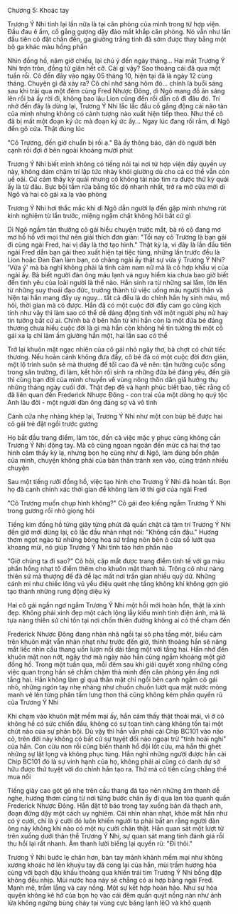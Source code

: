 




Chương 5: Khoác tay


Trương Ý Nhi tỉnh lại lần nữa là tại căn phòng của mình trong tứ hợp viện. Đầu đau ê ẩm, cố gắng gượng dậy đảo mắt khắp căn phòng. Nó vẫn như lần đầu tiên cô đặt chân đến, ga giường trắng tinh đã sớm được thay bằng một bộ ga khác màu hồng phấn

Nhìn đồng hồ, năm giờ chiều, lại chú ý đến ngày tháng... Hai mắt Trương Ý Nhi trợn tròn, đồng tử giãn hết cỡ. Cái gì vậy? Sao thoáng cái đã qua một tuần rồi. Cô đến đây vào ngày 05 tháng 10, hiện tại đã là ngày 12 cùng tháng. Chuyện gì đã xảy ra? Cô chỉ nhớ sáng hôm đó... chính là buổi sáng sau khi trải qua một đêm cùng Fred Nhược Đông, dì Ngô mang đồ ăn sáng lên rồi bà ấy rời đi, không bao lâu Lion cũng đến rồi dẫn cô đi đâu đó. Trí nhớ đến đây là dừng lại, Trương Ý Nhi lắc lắc đầu cố gắng động cái não tàn của mình nhưng không có cảnh tượng nào xuất hiện tiếp theo. Như thể cô đã bị mất một đoạn ký ức mà đoạn ký ức ấy... Ngay lúc đang rối rắm, dì Ngô đến gõ cửa. Thật đúng lúc

"Cô Trương, đến giờ chuẩn bị rồi ạ." Bà ấy thông báo, dặn dò người bên cạnh rồi đợi ở bên ngoài khoảng mười phút

Trương Ý Nhi biết mình không có tiếng nói tại nơi tứ hợp viện đầy quyền uy này, không dám chậm trí lập tức nhảy khỏi giường dù cho cả cơ thể vẫn còn uể oải. Cứ cảm thấy kỳ quái nhưng cô không tài nào tìm ra được thứ kỳ quái ấy là từ đâu. Bực bội tắm rửa bằng tốc độ nhanh nhất, trở ra mở cửa mời dì Ngô và hai cô gái xa lạ vào phòng

Trương Ý Nhi hơi thắc mắc khi dì Ngô dẫn người lạ đến gặp mình nhưng rút kinh nghiệm từ lần trước, miệng ngậm chặt không hỏi bất cứ gì

Dì Ngô ngầm tán thưởng cô gái hiểu chuyện trước mắt, bà rõ cô đang mơ mơ hồ hồ với mọi thứ nên giải thích đơn giản: "Tối nay cô Trương là bạn gái đi cùng ngài Fred, hai vị đây là thợ tạo hình." Thật kỳ lạ, vì đây là lần đầu tiên ngài Fred dẫn bạn gái theo xuất hiện tại tiệc tùng, những lần trước đều là Lion hoặc Đan Đan làm bạn, có chăng ngài ấy thật sự vừa ý Trương Ý Nhi? 'Vừa ý' mà bà nghĩ không phải là tình cảm nam nữ mà là cô hợp khẩu vị của ngài ấy. Bà biết người đàn ông máu lạnh và nguy hiểm kia chưa bao giờ biết đến tình yêu của loài người là thế nào. Hắn sinh ra từ những sai lầm, lớn lên từ những suy thoái đạo đức, trưởng thành từ việc uống máu người thân và hiện tại hắn mang đầy uy nguy... tất cả đều là do chính hắn hy sinh máu, mồ hôi, thời gian mà có được. Hắn đã có một cuộc đời đầy cam go cũng kịch tính như vậy thì làm sao có thể dễ dàng động tình với một người phụ nữ hay tin tưởng bất cứ ai. Chính bà ở bên hắn từ khi hắn còn là một đứa bé đáng thương chưa hiểu cuộc đời là gì mà hắn còn không hề tin tưởng thì một cô gái xa lạ chỉ làm ấm giường hắn một, hai lần sao có thể

Trở lại khuôn mặt ngạc nhiên của cô gái nhỏ ngây thơ, bà chợt có chút tiếc thương. Nếu hoàn cảnh không đưa đẩy, cô bé đã có một cuộc đời đơn giản, một lộ trình suôn sẻ mà thượng đế tối cao đã vẽ nên: tận hưởng cuộc sống trong sân trường, đi làm, kết hôn rồi sinh ra những đứa bé đáng yêu, đến già thì cùng bạn đời của mình chuyển về vùng nông thôn dân giã hưởng thụ những tháng ngày cuối đời. Thật đẹp đẽ và hạnh phúc biết bao, tiếc rằng cô đã liên quan đến Frederick Nhược Đông - con trai của một dòng họ quý tộc Anh lâu đời - một người đàn ông đáng sợ và vô tình

Cánh cửa nhẹ nhàng khép lại, Trương Ý Nhi như một con búp bê được hai cô gái trẻ đặt ngồi trước gương

Họ bắt đầu trang điểm, làm tóc, đến cả việc mặc y phục cũng không cần Trương Ý Nhi động tay. Mà cô cũng ngoan ngoãn đến mức cả hai thợ tạo hình cảm thấy kỳ lạ, nhưng bọn họ cũng như dì Ngô, làm đúng bổn phận của mình, chuyện không phải của bản thân tránh xen vào, cũng tránh nhiều chuyện

Sau một tiếng rưỡi đồng hồ, việc tạo hình cho Trương Ý Nhi đã hoàn tất. Bọn họ đã canh chính xác thời gian để không làm lỡ thì giờ của ngài Fred

"Cô Trương muốn chụp hình không?" Cô gái đeo kiếng ngắm Trương Ý Nhi trong gương rồi nhỏ giọng hỏi

Tiếng kim đồng hồ từng giây từng phút đã quấn chặt cả tâm trí Trương Ý Nhi đến giờ mới dừng lại, cô lắc đầu nhàn nhạt nói: "Không cần đâu." Hương thơm ngọt ngào từ những bông hoa sứ trắng nõn bên ô cửa sổ lướt qua khoang mũi, nó giúp Trương Ý Nhi tỉnh táo hơn phần nào

"Giờ chúng ta đi sao?" Cô hỏi, cặp mắt được trang điểm tinh tế với ga màu phấn hồng nhạt tô điểm thêm cho khuôn mặt thanh tú. Trông cô như nàng thiên sứ mà thượng đế đã để lạc mất nơi trần gian nhiều quỷ dữ. Những cánh mi như chiếc lông vũ yểu điệu quét nhẹ tầng không khí không gợn gió tạo thành những rung động diệu kỳ

Hai cô gái ngẩn ngơ ngắm Trương Ý Nhi một hồi mới hoàn hồn, thật là xinh đẹp. Không phải xinh đẹp một cách lộng lẫy kiểu minh tinh điện ảnh, mà là tựa nàng thiên sứ chỉ tồn tại nơi chốn thiên đường không ai có thể chạm đến

Frederick Nhược Đông đang nhàn nhã ngồi tại sô pha tầng một, biểu cảm trên khuôn mặt vẫn nhàn nhạt như trước đến giờ, thỉnh thoảng hắn sẽ nâng mắt liếc nhìn cầu thang uốn lượn nối dài tầng một với tầng hai. Hắn nhớ đến khuôn mặt non nớt, ngây thơ mà ngày nào hắn cũng ngắm khoảng một giờ đồng hồ. Trong một tuần qua, mỗi đêm sau khi giải quyết xong những công việc quan trọng hắn sẽ chầm chậm thả mình đến căn phòng yên ắng nơi tầng hai. Hắn không làm gì quá thân mật chỉ ngồi bên cạnh ngắm cô gái nhỏ, những ngón tay nhẹ nhàng như chuồn chuồn lướt qua mặt nước mỏng manh vẽ lên từng phân tấm lưng thon thả cũng không kém phần quyến rũ của Trương Ý Nhi

Khi chạm vào khuôn mặt mềm mại ấy, hắn cảm thấy thật thoải mái, vì ở cô không hề có sức chiến đấu, không có sự toan tính càng không tồn tại một chút nào của sự phản bội. Dù vậy thì hắn vẫn phải cài Chip BC101 vào não cô, trên đời này không có bất cứ sự tuyệt đối nào ngoại trừ "tính hoài nghi" của hắn. Con cừu non rồi cũng biến thành hổ đội lốt cừu, mà hắn thì ghét những sự lật lọng và không phục tùng. Hắn nghĩ những người được hắn cài Chip BC101 đó là sự vinh hạnh của họ, không phải ai cũng có danh dự sở hữu được thứ tuyệt vời do chính hắn tạo ra. Thứ mà có tiền cũng chẳng thể mua nổi

Tiếng giày cao gót gõ nhẹ trên cầu thang đá tạo nên những âm thanh dễ nghe, hương thơm cũng từ nơi từng bước chân ấy đi qua lan tỏa quanh quẩn Frederick Nhược Đông. Hắn đặt tờ báo trong tay xuống bàn đá thạch anh, đoạn đứng dậy một cách uy nghiêm. Cái nhìn nhàn nhạt, khóe mắt hắn như có ý cười, chỉ là ý cười đó luôn khiến người ta phải bất an rằng người đàn ông này không khi nào có một nụ cười chân thật. Hắn quan sát một lượt từ trên xuống dưới thân thể Trương Ý Nhi, sự quan sát mang tính đánh giá rồi thu hồi lại rất nhanh. Âm thanh lười biếng lại quyến rũ: "Đi thôi."

Trương Ý Nhi bước lẹ chân hơn, bàn tay mảnh khảnh mềm mại như không xương khoác hờ lên khuỷu tay đã cong lại của hắn, mùi trầm hương hòa cùng với bạch đậu khấu thoảng qua khiến trái tim Trương Ý Nhi bỗng đập không đều nhịp. Mùi nước hoa này sẽ chẳng có ai hợp bằng ngài Fred. Mạnh mẽ, trầm lắng và cay nồng. Một sự kết hợp hoàn hảo. Như sự hòa quyện không kẽ hở của bọn họ vào cái đêm quấn quýt nồng nàn như ánh lửa không ngừng bùng cháy tại vùng cực băng lạnh lẽO và khô quạnh




